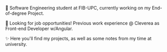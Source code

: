 📖 Software Engineering student at FIB-UPC, currently working on my End-of-degree Project.

💼 Looking for job opportunities! Previous work experience @ Cleverea as Front-end Developer w/Angular.

✨ Here you'll find my projects, as well as some notes from my time at university.

<!---
guionwind/guionwind is a ✨ special ✨ repository because its `README.md` (this file) appears on your GitHub profile.
You can click the Preview link to take a look at your changes.
--->
